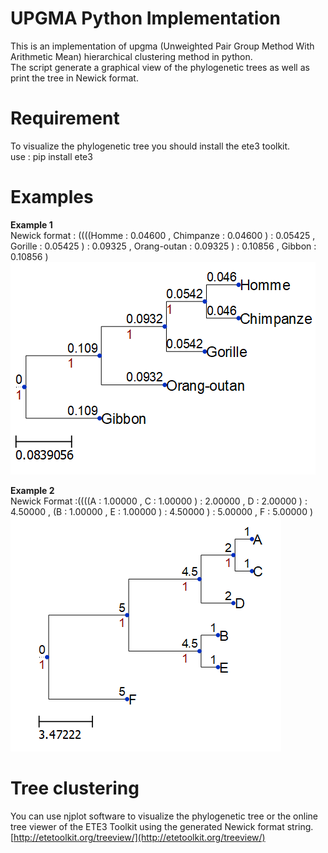 # UPGMA Python Implementation

This is an implementation of upgma (Unweighted Pair Group Method With Arithmetic Mean) hierarchical clustering method in python.  
The script generate a graphical view of the phylogenetic trees as well as print the tree in Newick format.  

# Requirement
To visualize the phylogenetic tree you should install the ete3 toolkit.  
use : pip install ete3  


# Examples
**Example 1**  
Newick format : ((((Homme : 0.04600 , Chimpanze : 0.04600 ) : 0.05425 , Gorille : 0.05425 ) : 0.09325 , Orang-outan : 0.09325 ) : 0.10856 , Gibbon : 0.10856 )   
![Exaple 1](https://github.com/iliass-el/upgma/blob/master/Example1.PNG)

**Example 2**  
Newick Format :((((A : 1.00000 , C : 1.00000 ) : 2.00000 , D : 2.00000 ) : 4.50000 , (B : 1.00000 , E : 1.00000 ) : 4.50000 ) : 5.00000 , F : 5.00000 )  
![Exaple 2](https://github.com/iliass-el/upgma/blob/master/Example2.PNG)

# Tree clustering
You can use njplot software to visualize the phylogenetic tree or the online tree viewer of the ETE3 Toolkit using the generated Newick format string.  
[http://etetoolkit.org/treeview/](http://etetoolkit.org/treeview/)